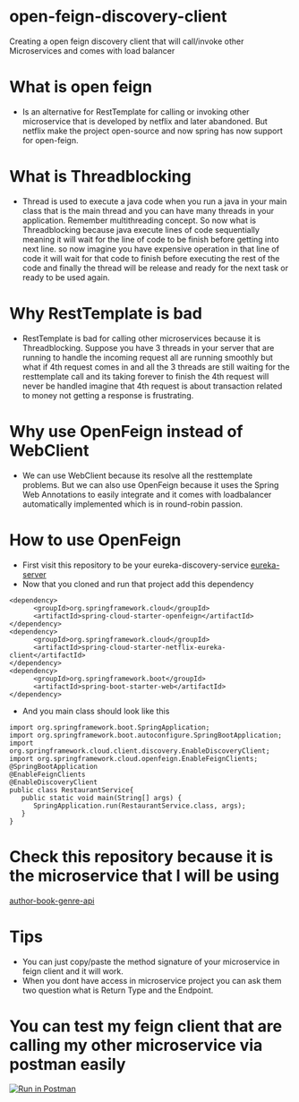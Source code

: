 # open-feign-discovery-client
Creating a open feign discovery client that will call/invoke other Microservices and comes with load balancer

# What is open feign
- Is an alternative for RestTemplate for calling or invoking other microservice that is developed by netflix and later abandoned.
But netflix make the project open-source and now spring has now support for open-feign.

# What is Threadblocking
- Thread is used to execute a java code when you run a java in your main class that is the main thread and you can have many threads in your application.
Remember multithreading concept. So now what is Threadblocking because java execute lines of code sequentially meaning it will wait for the line of code
to be finish before getting into next line. so now imagine you have expensive operation in that line of code it will wait for that code to finish before executing
the rest of the code and finally the thread will be release and ready for the next task or ready to be used again.

# Why RestTemplate is bad
- RestTemplate is bad for calling other microservices because it is Threadblocking. Suppose you have 3 threads in your server that are running
to handle the incoming request all are running smoothly but what if 4th request comes in and all the 3 threads are still waiting for the
resttemplate call and its taking forever to finish the 4th request will never be handled imagine that 4th request is about transaction related to
money not getting a response is frustrating.

# Why use OpenFeign instead of WebClient
- We can use WebClient because its resolve all the resttemplate problems. But we can also use OpenFeign because it uses the Spring Web Annotations to easily integrate and it comes with loadbalancer automatically implemented which is in round-robin passion.

# How to use OpenFeign
- First visit this repository to be your eureka-discovery-service [eureka-server](https://github.com/Elleined/eureka-discovery-service)
- Now that you cloned and run that project add this dependency
```
<dependency>
      <groupId>org.springframework.cloud</groupId>
      <artifactId>spring-cloud-starter-openfeign</artifactId>
</dependency>
<dependency>
      <groupId>org.springframework.cloud</groupId>
      <artifactId>spring-cloud-starter-netflix-eureka-client</artifactId>
</dependency>
<dependency>
      <groupId>org.springframework.boot</groupId>
      <artifactId>spring-boot-starter-web</artifactId>
</dependency>
```
- And you main class should look like this
```
import org.springframework.boot.SpringApplication;
import org.springframework.boot.autoconfigure.SpringBootApplication;
import org.springframework.cloud.client.discovery.EnableDiscoveryClient;
import org.springframework.cloud.openfeign.EnableFeignClients;
@SpringBootApplication
@EnableFeignClients
@EnableDiscoveryClient
public class RestaurantService{
   public static void main(String[] args) {
      SpringApplication.run(RestaurantService.class, args);
   }
}
```


# Check this repository because it is the microservice that I will be using
[author-book-genre-api](https://github.com/Elleined/book-author-genre-rest-api.git)

# Tips
- You can just copy/paste the method signature of your microservice in feign client and it will work.
- When you dont have access in microservice project you can ask them two question what is Return Type and the Endpoint.

# You can test my feign client that are calling my other microservice via postman easily
[![Run in Postman](https://run.pstmn.io/button.svg)](https://app.getpostman.com/run-collection/26932885-50b24c11-3002-46ca-ab2d-fe7e64227e0a?action=collection%2Ffork&source=rip_markdown&collection-url=entityId%3D26932885-50b24c11-3002-46ca-ab2d-fe7e64227e0a%26entityType%3Dcollection%26workspaceId%3D1025f89f-d385-4194-8336-c923f55680b5)
